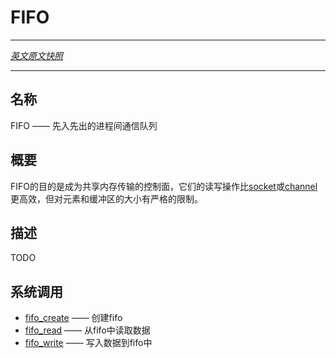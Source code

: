# FIFO
---

[*英文原文快照*](https://github.com/fuchsia-mirror/zircon/blob/9b1d42b6f62ed4a4fe443eb03e020c74abcc8875/docs/objects/fifo.md)

---
<!-- ## NAME -->
## 名称

<!-- FIFO - first-in first-out interprocess queue -->
FIFO —— 先入先出的进程间通信队列

<!-- ## SYNOPSIS -->
## 概要

<!-- FIFOs are intended to be the control plane for shared memory
transports.  Their read and write operations are more efficient than
[sockets](socket.md) or [channels](channel.md), but there are severe
restrictions on the size of elements and buffers. -->

FIFO的目的是成为共享内存传输的控制面，它们的读写操作比[socket](socket.md)或[channel](channel.md)更高效，但对元素和缓冲区的大小有严格的限制。

<!-- ## DESCRIPTION -->
## 描述

TODO

<!-- ## SYSCALLS -->
## 系统调用

<!-- + [fifo_create](../syscalls/fifo_create.md) - create a new fifo
+ [fifo_read](../syscalls/fifo_read.md) - read data from a fifo
+ [fifo_write](../syscalls/fifo_write.md) - write data to a fifo -->

+ [fifo_create](../syscalls/fifo_create.md) —— 创建fifo
+ [fifo_read](../syscalls/fifo_read.md) —— 从fifo中读取数据
+ [fifo_write](../syscalls/fifo_write.md) —— 写入数据到fifo中